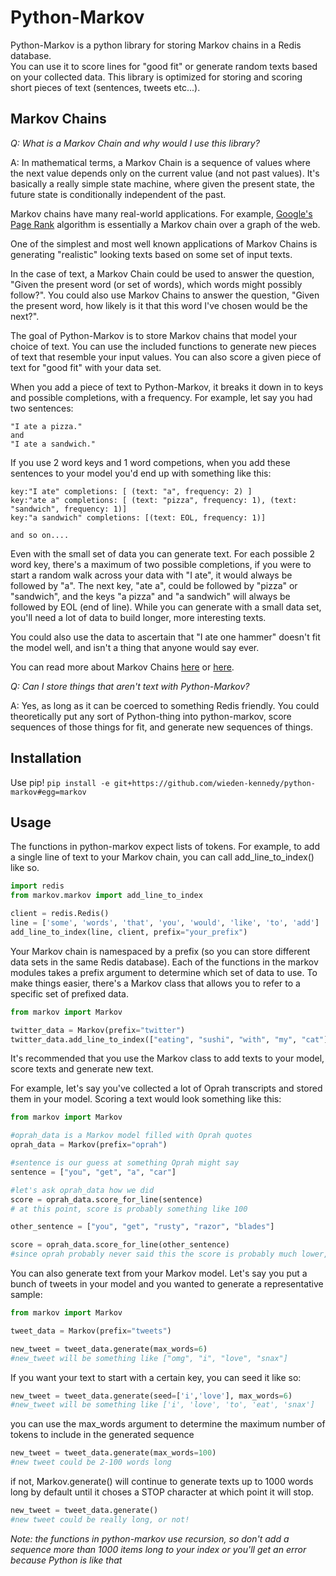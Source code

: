 # Python-Markov

Python-Markov is a python library for storing Markov chains in a Redis database.  
You can use it to score lines for "good fit" or generate random texts based on your collected data.
This library is optimized for storing and scoring short pieces of text (sentences, tweets etc...).

## Markov Chains
*Q: What is a Markov Chain and why would I use this library?*

A: In mathematical terms, a Markov Chain is a sequence of values where the next value depends only on the current value (and not past values).  It's 
basically a really simple state machine, where given the present state, the future state is conditionally independent of the past.

Markov chains have many real-world applications. For example, [Google's Page Rank](http://ilpubs.stanford.edu:8090/422/) algorithm is essentially a 
Markov chain over a graph of the web.  

One of the simplest and most well known applications of Markov Chains is generating "realistic" looking texts based on some set
of input texts.

In the case of text, a Markov Chain could be used to answer the question, "Given the present word (or set of words), which words might possibly follow?".
You could also use Markov Chains to answer the question, "Given the present word, how likely is it that this word I've chosen would be the next?".

The goal of Python-Markov is to store Markov chains that model your choice of text.  You can use the included functions to generate new pieces of
text that resemble your input values. You can also score a given piece of text for "good fit" with your data set.

When you add a piece of text to Python-Markov, it breaks it down in to keys and possible completions, with a frequency.
For example, let say you had two sentences:
```
"I ate a pizza."
and 
"I ate a sandwich."
```

If you use 2 word keys and 1 word competions, when you add these sentences to your model you'd end up with something like this:
```
key:"I ate" completions: [ (text: "a", frequency: 2) ]
key:"ate a" completions: [ (text: "pizza", frequency: 1), (text: "sandwich", frequency: 1)]
key:"a sandwich" completions: [(text: EOL, frequency: 1)]

and so on....
```
Even with the small set of data you can generate text. For each possible 2 word key, there's a maximum of two possible completions,  if you were to start a random walk across your
data with "I ate", it would always be followed by "a". The next key, "ate a", could be followed by "pizza" or "sandwich", and
the keys "a pizza" and "a sandwich" will always be followed by EOL (end of line). While you can generate with a small data set, you'll
need a lot of data to build longer, more interesting texts.

You could also use the data to ascertain that "I ate one hammer" doesn't fit the model well, and isn't a thing that anyone would say ever. 

You can read more about Markov Chains [here](http://en.wikipedia.org/wiki/Markov_chain) or [here](http://mathworld.wolfram.com/MarkovChain.html).

*Q: Can I store things that aren't text with Python-Markov?*

A: Yes, as long as it can be coerced to something Redis friendly.  You could theoretically put any sort of Python-thing into
python-markov, score sequences of those things for fit, and generate new sequences of things.

## Installation
Use pip!
``` pip install -e git+https://github.com/wieden-kennedy/python-markov#egg=markov ```

## Usage

The functions in python-markov expect lists of tokens.  For example, to add a single line of text to your Markov chain, you can
call add_line_to_index() like so.

```python   
import redis
from markov.markov import add_line_to_index

client = redis.Redis()
line = ['some', 'words', 'that', 'you', 'would', 'like', 'to', 'add']	
add_line_to_index(line, client, prefix="your_prefix")
```

Your Markov chain is namespaced by a prefix (so you can store different data sets in the same Redis database). Each of the functions
in the markov modules takes a prefix argument to determine which set of data to use.  To make things easier, there's a Markov
class that allows you to refer to a specific set of prefixed data.

```python
from markov import Markov

twitter_data = Markov(prefix="twitter")
twitter_data.add_line_to_index(["eating", "sushi", "with", "my", "cat"])
```

It's recommended that you use the Markov class to add texts to your model, score texts and generate new text.

For example, let's say you've collected a lot of Oprah transcripts and stored them in your model. Scoring a text
would look something like this:

```python
from markov import Markov

#oprah_data is a Markov model filled with Oprah quotes
oprah_data = Markov(prefix="oprah")

#sentence is our guess at something Oprah might say
sentence = ["you", "get", "a", "car"]

#let's ask oprah_data how we did
score = oprah_data.score_for_line(sentence)
# at this point, score is probably something like 100

other_sentence = ["you", "get", "rusty", "razor", "blades"]

score = oprah_data.score_for_line(other_sentence)
#since oprah probably never said this the score is probably much lower, like 30 or 50
```

You can also generate text from your Markov model. Let's say you put a bunch of tweets in your model and you wanted
to generate a representative sample:

```python
from markov import Markov

tweet_data = Markov(prefix="tweets")

new_tweet = tweet_data.generate(max_words=6)
#new_tweet will be something like ["omg", "i", "love", "snax"]
```

If you want your text to start with a certain key, you can seed it like so:

```python
new_tweet = tweet_data.generate(seed=['i','love'], max_words=6)
#new_tweet will be something like ['i', 'love', 'to', 'eat', 'snax']
```

you can use the max_words argument to determine the maximum number of tokens to include in the generated sequence
```python
new_tweet = tweet_data.generate(max_words=100)
#new tweet could be 2-100 words long
```

if not, Markov.generate() will continue to generate texts up to 1000 words long by default until it choses a STOP character
at which point it will stop.

```python
new_tweet = tweet_data.generate()
#new tweet could be really long, or not!
```

*Note: the functions in python-markov use recursion, so don't add a sequence more than 1000 items long to your index or 
you'll get an error because Python is like that*
